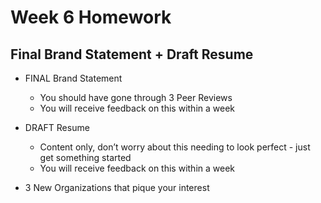 # Week 6 Homework   

## Final Brand Statement + Draft Resume 

- FINAL Brand Statement
  - You should have gone through 3 Peer Reviews
  - You will receive feedback on this within a week 

- DRAFT Resume
  - Content only, don’t worry about this needing to look perfect - just get something started 
  - You will receive feedback on this within a week

- 3 New Organizations that pique  your interest
